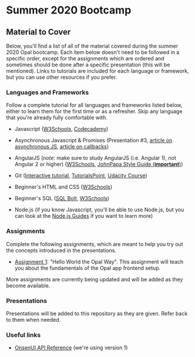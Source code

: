 # Summer 2020 Bootcamp

## Material to Cover

Below, you'll find a list of all of the material covered during the summer 2020 Opal bootcamp. Each item below doesn't need to be 
followed in a specific order, except for the assignments which are ordered and sometimes should be done after a specific presentation 
(this will be mentioned). Links to tutorials are included for each language or framework, but you can use other resources 
if you prefer.

### Languages and Frameworks

Follow a complete tutorial for all languages and frameworks listed below, either to learn them for the first time or as a refresher. 
Skip any language that you're already fully comfortable with.

* Javascript ([W3Schools](https://www.w3schools.com/js/), [Codecademy](https://www.codecademy.com/learn/learn-javascript))

* Asynchronous Javascript & Promises (Presentation #3, [article on asynchronous JS](http://blog.thefirehoseproject.com/posts/exactly-makes-javascript-weird-programming-language/), [article on callbacks](https://www.pluralsight.com/guides/introduction-to-asynchronous-javascript))

* AngularJS (*note*: make sure to study AngularJS (i.e. Angular 1), not Angular 2 or higher) ([W3Schools](https://www.w3schools.com/angular/default.asp), [JohnPapa Style Guide (**important**)](https://github.com/johnpapa/angular-styleguide/blob/master/a1/README.md))

* Git ([Interactive tutorial](https://learngitbranching.js.org/), [TutorialsPoint](https://www.tutorialspoint.com/git/index.htm), [Udacity Course](https://www.udacity.com/course/version-control-with-git--ud123))

* Beginner's HTML and CSS ([W3Schools](https://www.w3schools.com/))

* Beginner's SQL ([SQL Bolt](https://sqlbolt.com/), [W3Schools](https://www.w3schools.com/sql/))

* Node.js (if you know Javascript, you'll be able to use Node.js, but you can look at the [Node.js Guides](https://nodejs.org/en/docs/guides/) if you want to learn more)

### Assignments

Complete the following assignments, which are meant to help you try out the concepts introduced in the presentations.

- [Assignment 1](https://github.com/Opal-teaching/hello-world): "Hello World the Opal Way". This assignment will teach you about the fundamentals of the Opal app frontend setup.

More assignments are currently being updated and will be added as they become available.

### Presentations

Presentations will be added to this repository as they are given. Refer back to them when needed.

### Useful links

* [OnsenUI API Reference](https://onsen.io/v1/reference/javascript.html) (we're using version 1)
